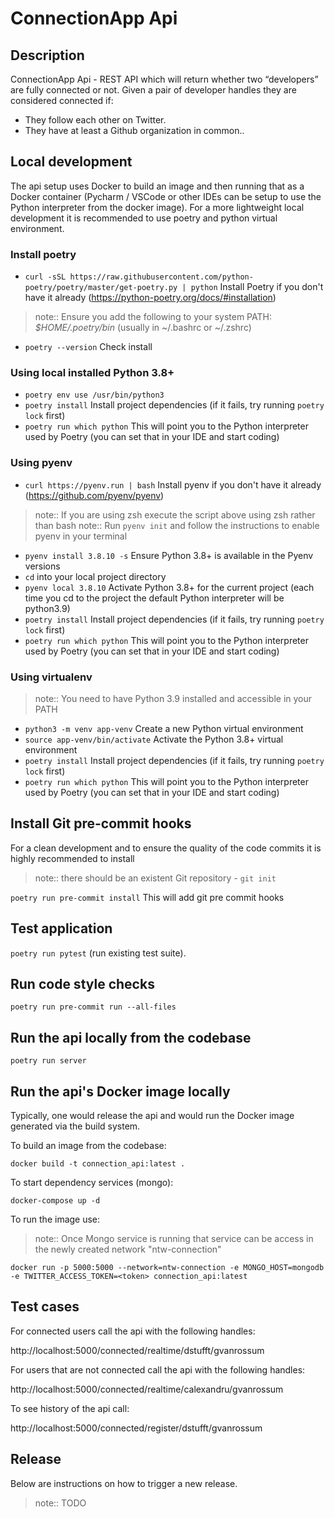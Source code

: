 # ConnectionApp Api



## Description

ConnectionApp Api - REST API which will return whether two “developers” are fully connected or not.
Given a pair of developer handles they are considered connected if:

* They follow each other on Twitter.
* They have at least a Github organization in common..

## Local development

The api setup uses Docker to build an image and then running that as a Docker container
(Pycharm / VSCode or other IDEs can be setup to use the Python interpreter from the docker image).
For a more lightweight local development it is recommended to use poetry
and python virtual environment.

### Install poetry

* ``curl -sSL https://raw.githubusercontent.com/python-poetry/poetry/master/get-poetry.py | python``
Install Poetry if you don't have it already (https://python-poetry.org/docs/#installation)

> note::
Ensure you add the following to your system PATH: *$HOME/.poetry/bin* (usually in ~/.bashrc or ~/.zshrc)

* ``poetry --version`` Check install

### Using local installed Python 3.8+

* ``poetry env use /usr/bin/python3``
* ``poetry install`` Install project dependencies (if it fails, try running ``poetry lock`` first)
* ``poetry run which python`` This will point you to the Python interpreter used by Poetry (you can set that in your IDE and start coding)

### Using pyenv

* ``curl https://pyenv.run | bash`` Install pyenv if you don't have it already (https://github.com/pyenv/pyenv)

> note:: If you are using zsh execute the script above using zsh rather than bash
> note:: Run ``pyenv init`` and follow the instructions to enable pyenv in your terminal

* ``pyenv install 3.8.10 -s`` Ensure Python 3.8+ is available in the Pyenv versions
* ``cd`` into your local project directory
* ``pyenv local 3.8.10`` Activate Python 3.8+ for the current project (each time you cd to the project the default Python interpreter will be python3.9)
* ``poetry install`` Install project dependencies (if it fails, try running ``poetry lock`` first)
* ``poetry run which python`` This will point you to the Python interpreter used by Poetry (you can set that in your IDE and start coding)

### Using virtualenv

> note:: You need to have Python 3.9 installed and accessible in your PATH

* ``python3 -m venv app-venv`` Create a new Python virtual environment
* ``source app-venv/bin/activate`` Activate the Python 3.8+ virtual environment
* ``poetry install`` Install project dependencies (if it fails, try running ``poetry lock`` first)
* ``poetry run which python`` This will point you to the Python interpreter used by Poetry (you can set that in your IDE and start coding)

## Install Git pre-commit hooks

For a clean development and to ensure the quality of the code commits it is highly recommended to install

> note:: there should be an existent Git repository - ``git init``

``poetry run pre-commit install`` This will add git pre commit hooks

## Test application

``poetry run pytest`` (run existing test suite).

## Run code style checks

``poetry run pre-commit run --all-files``

## Run the api locally from the codebase

``poetry run server``

## Run the api's Docker image locally

Typically, one would release the api and would run the Docker image generated via the build system.

To build an image from the codebase:

``docker build -t connection_api:latest .``

To start dependency services (mongo):

``docker-compose up -d``

To run the image use:
> note:: Once Mongo service is running that service can be access in the newly created network "ntw-connection"

``docker run -p 5000:5000 --network=ntw-connection -e MONGO_HOST=mongodb -e TWITTER_ACCESS_TOKEN=<token> connection_api:latest``

## Test cases

For connected users call the api with the following handles:

http://localhost:5000/connected/realtime/dstufft/gvanrossum

For users that are not connected call the api with the following handles:

http://localhost:5000/connected/realtime/calexandru/gvanrossum

To see history of the api call:

http://localhost:5000/connected/register/dstufft/gvanrossum

## Release

Below are instructions on how to trigger a new release.

> note:: TODO
